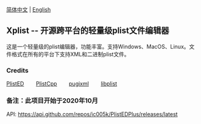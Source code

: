 [简体中文](https://github.com/ic005k/PlistEDPlus/blob/main/README-en.md) | [English](https://github.com/ic005k/PlistEDPlus/blob/main/README.md)
## Xplist -- 开源跨平台的轻量级plist文件编辑器

这是一个轻量级的plist编辑器，功能丰富。支持Windows、MacOS、Linux。文件格式在所有的平台下支持XML和二进制plist文件。

### Credits

[PlistED](https://github.com/alpex92/PlistED)&nbsp; &nbsp; &nbsp; &nbsp;
[PlistCpp](https://github.com/animetrics/PlistCpp)&nbsp; &nbsp; &nbsp; &nbsp;
[pugixml](https://github.com/zeux/pugixml)&nbsp; &nbsp; &nbsp; &nbsp;
[libplist](https://github.com/libimobiledevice/libplist)&nbsp; &nbsp; &nbsp; &nbsp;

### 备注：此项目开始于2020年10月
API: https://api.github.com/repos/ic005k/PlistEDPlus/releases/latest
